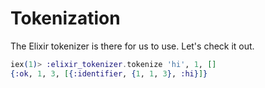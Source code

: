 Tokenization
============

The Elixir tokenizer is there for us to use. Let's check it out.

```elixir
iex(1)> :elixir_tokenizer.tokenize 'hi', 1, []
{:ok, 1, 3, [{:identifier, {1, 1, 3}, :hi}]}
```
